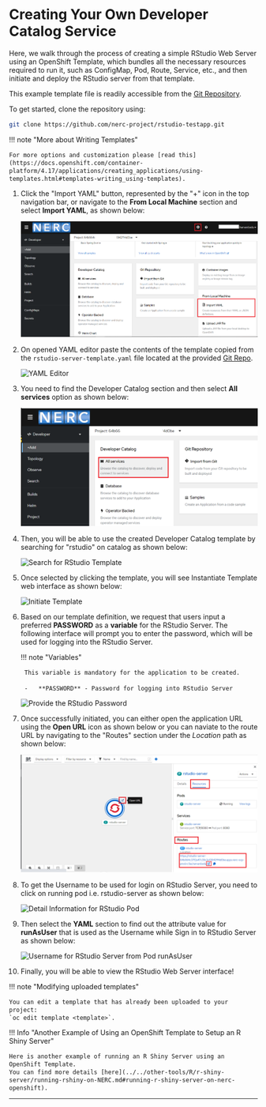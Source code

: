 # Creating Your Own Developer Catalog Service

Here, we walk through the process of creating a simple RStudio Web Server using
an OpenShift Template, which bundles all the necessary resources required to run
it, such as ConfigMap, Pod, Route, Service, etc., and then initiate and deploy
the RStudio server from that template.

This example template file is readily accessible from the
[Git Repository](https://github.com/nerc-project/rstudio-testapp).

To get started, clone the repository using:

```bash
git clone https://github.com/nerc-project/rstudio-testapp.git
```

!!! note "More about Writing Templates"

    For more options and customization please [read this](https://docs.openshift.com/container-platform/4.17/applications/creating_applications/using-templates.html#templates-writing_using-templates).

1. Click the "Import YAML" button, represented by the "+" icon in the top navigation
   bar, or navigate to the **From Local Machine** section and select **Import YAML**,
   as shown below:

    ![Import YAML](images/import-yaml.png)

2. On opened YAML editor paste the contents of the template copied from the
   `rstudio-server-template.yaml` file located at the provided [Git Repo](https://github.com/nerc-project/rstudio-testapp/blob/main/rstudio-server-template.yaml).

    ![YAML Editor](images/import-yaml-content.png)

3. You need to find the Developer Catalog section and then select **All services**
   option as shown below:

    ![Select All Services](images/select-service-catalog.png)

4. Then, you will be able to use the created Developer Catalog template by searching
   for "rstudio" on catalog as shown below:

    ![Search for RStudio Template](images/search-developer-catalog.png)

5. Once selected by clicking the template, you will see Instantiate Template web
   interface as shown below:

    ![Initiate Template](images/initiate-template.png)

6. Based on our template definition, we request that users input a preferred **PASSWORD**
    as a **variable** for the RStudio Server. The following interface will prompt
    you to enter the password, which will be used for logging into the RStudio Server.

    !!! note "Variables"

        This variable is mandatory for the application to be created.

        -   **PASSWORD** - Password for logging into RStudio Server

    ![Provide the RStudio Password](images/provide-password.png)

7. Once successfully initiated, you can either open the application URL using the
   **Open URL** icon as shown below or you can naviate to the route URL by
   navigating to the "Routes" section under the _Location_ path as shown below:

    ![How to get the RStudio Application URL](images/rstudio-server-app-url.png)

8. To get the Username to be used for login on RStudio Server, you need to click
   on running pod i.e. rstudio-server as shown below:

    ![Detail Information for RStudio Pod](images/rstudio-pod-info.png)

9. Then select the **YAML** section to find out the attribute value for **runAsUser**
   that is used as the Username while Sign in to RStudio Server as shown below:

    ![Username for RStudio Server from Pod runAsUser](images/rstudio-server-user-info.png)

10. Finally, you will be able to view the RStudio Web Server interface!

!!! note "Modifying uploaded templates"

    You can edit a template that has already been uploaded to your project:
    `oc edit template <template>`.

!!! Info "Another Example of Using an OpenShift Template to Setup an R Shiny Server"

    Here is another example of running an R Shiny Server using an OpenShift Template.  
    You can find more details [here](../../other-tools/R/r-shiny-server/running-rshiny-on-NERC.md#running-r-shiny-server-on-nerc-openshift).

---
